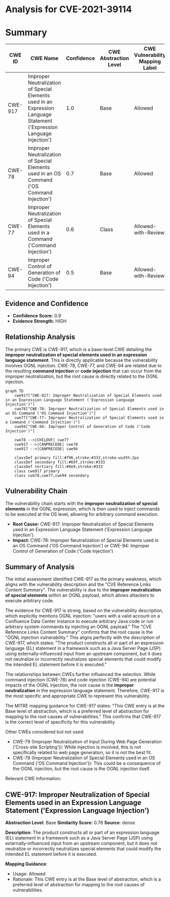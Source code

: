 # Analysis for CVE-2021-39114

# Summary

| CWE ID | CWE Name | Confidence | CWE Abstraction Level | CWE Vulnerability Mapping Label | CWE-Vulnerability Mapping Notes |
|---|---|---|---|---|---|
| CWE-917 | Improper Neutralization of Special Elements used in an Expression Language Statement ('Expression Language Injection') | 1.0 | Base | Allowed | Primary CWE |
| CWE-78 | Improper Neutralization of Special Elements used in an OS Command ('OS Command Injection') | 0.7 | Base | Allowed | Secondary Candidate |
| CWE-77 | Improper Neutralization of Special Elements used in a Command ('Command Injection') | 0.6 | Class | Allowed-with-Review | Secondary Candidate |
| CWE-94 | Improper Control of Generation of Code ('Code Injection') | 0.5 | Base | Allowed-with-Review | Secondary Candidate |

## Evidence and Confidence

*   **Confidence Score:** 0.9
*   **Evidence Strength:** HIGH

## Relationship Analysis

The primary CWE is CWE-917, which is a base-level CWE detailing the **improper neutralization of special elements used in an expression language statement**. This is directly applicable because the vulnerability involves OGNL injection. CWE-78, CWE-77, and CWE-94 are related due to the resulting **command injection** or **code injection** that can occur from the improper neutralization, but the root cause is directly related to the OGNL injection.

```mermaid
graph TD
    cwe917["CWE-917: Improper Neutralization of Special Elements used in an Expression Language Statement ('Expression Language Injection')"]
    cwe78["CWE-78: Improper Neutralization of Special Elements used in an OS Command ('OS Command Injection')"]
    cwe77["CWE-77: Improper Neutralization of Special Elements used in a Command ('Command Injection')"]
    cwe94["CWE-94: Improper Control of Generation of Code ('Code Injection')"]

    cwe78 -->|CHILDOF| cwe77
    cwe917 -->|CANPRECEDE| cwe78
    cwe917 -->|CANPRECEDE| cwe94

    classDef primary fill:#f96,stroke:#333,stroke-width:2px
    classDef secondary fill:#69f,stroke:#333
    classDef tertiary fill:#9e9,stroke:#333
    class cwe917 primary
    class cwe78,cwe77,cwe94 secondary
```

## Vulnerability Chain

The vulnerability chain starts with the **improper neutralization of special elements** in the OGNL expression, which is then used to inject commands to be executed at the OS level, allowing for arbitrary command execution.
  - **Root Cause:** CWE-917: Improper Neutralization of Special Elements used in an Expression Language Statement ('Expression Language Injection')
  - **Impact:** CWE-78: Improper Neutralization of Special Elements used in an OS Command ('OS Command Injection') or CWE-94: Improper Control of Generation of Code ('Code Injection')

## Summary of Analysis

The initial assessment identified CWE-917 as the primary weakness, which aligns with the vulnerability description and the "CVE Reference Links Content Summary". The vulnerability is due to the **improper neutralization of special elements** within an OGNL payload, which allows attackers to execute arbitrary code.

The evidence for CWE-917 is strong, based on the vulnerability description, which explicitly mentions OGNL injection: "users with a valid account on a Confluence Data Center instance to execute arbitrary Java code or run arbitrary system commands by injecting an OGNL payload." The "CVE Reference Links Content Summary" confirms that the root cause is the "OGNL injection vulnerability." This aligns perfectly with the description of CWE-917, which states: "The product constructs all or part of an expression language (EL) statement in a framework such as a Java Server Page (JSP) using externally-influenced input from an upstream component, but it does not neutralize or incorrectly neutralizes special elements that could modify the intended EL statement before it is executed."

The relationships between CWEs further influenced the selection. While command injection (CWE-78) and code injection (CWE-94) are potential impacts of the OGNL injection, the root cause is the **improper neutralization** in the expression language statement. Therefore, CWE-917 is the most specific and appropriate CWE to represent this vulnerability.

The MITRE mapping guidance for CWE-917 states: "This CWE entry is at the Base level of abstraction, which is a preferred level of abstraction for mapping to the root causes of vulnerabilities." This confirms that CWE-917 is the correct level of specificity for this vulnerability.

Other CWEs considered but not used:

*   CWE-79 (Improper Neutralization of Input During Web Page Generation ('Cross-site Scripting')): While injection is involved, this is not specifically related to web page generation, so it is not the best fit.
*   CWE-78 (Improper Neutralization of Special Elements used in an OS Command ('OS Command Injection')): This could be a consequence of the OGNL injection, but the root cause is the OGNL injection itself.

Relevant CWE Information:

## CWE-917: Improper Neutralization of Special Elements used in an Expression Language Statement ('Expression Language Injection')
**Abstraction Level**: Base
**Similarity Score**: 0.78
**Source**: dense

**Description**:
The product constructs all or part of an expression language (EL) statement in a framework such as a Java Server Page (JSP) using externally-influenced input from an upstream component, but it does not neutralize or incorrectly neutralizes special elements that could modify the intended EL statement before it is executed.

**Mapping Guidance**:
- Usage: Allowed
- Rationale: This CWE entry is at the Base level of abstraction, which is a preferred level of abstraction for mapping to the root causes of vulnerabilities.